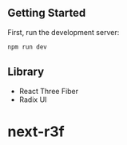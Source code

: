 ## Getting Started

First, run the development server:

```bash
npm run dev
```

## Library

- React Three Fiber
- Radix UI
# next-r3f
